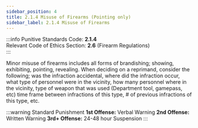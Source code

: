 ```yaml
---
sidebar_position: 4
title: 2.1.4 Misuse of Firearms (Pointing only) 
sidebar_label: 2.1.4 Misuse of Firearms 
---
```


:::info
Punitive Standards Code: <TextColor color="#E46C07">**2.1.4**</TextColor> <br />
Relevant Code of Ethics Section: <TextColor color="#21E006">**2.6**</TextColor> (Firearm Regulations) <br />
:::

Minor misuse of firearms includes all forms of brandishing; showing,
exhibiting, pointing, revealing. When deciding on a reprimand, consider the following; was the infraction accidental, where did the 
infraction occur, what type of personnel were in the vicinity, how many 
personnel where in the vicinity, type of weapon that was used (Department tool, gamepass, etc) time frame between infractions of this 
type, # of previous infractions of this type, etc.

:::warning Standard Punishment
**1st Offense:** Verbal Warning
**2nd Offense:** Written Warning 
**3rd+ Offense:** 24-48 hour Suspension
:::